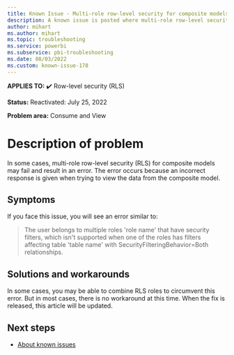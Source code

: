 ```yaml
---
title: Known Issue - Multi-role row-level security for composite models may fail
description: A known issue is posted where multi-role row-level security (RLS) for composite models may fail and result in an error.
author: mihart
ms.author: mihart
ms.topic: troubleshooting  
ms.service: powerbi
ms.subservice: pbi-troubleshooting
ms.date: 08/03/2022
ms.custom: known-issue-178
---
```



**APPLIES TO:** ✔️ Row-level security (RLS)

**Status:** Reactivated: July 25, 2022

**Problem area:** Consume and View

# Description of problem

In some cases, multi-role row-level security (RLS) for composite models may fail and result in an error.  The error occurs because an incorrect response is given when trying to view the data from the composite model.

## Symptoms

If you face this issue, you will see an error similar to:
> The user belongs to multiple roles 'role name' that have security filters, which isn't supported when one of the roles has filters affecting table 'table name' with SecurityFilteringBehavior=Both relationships.

## Solutions and workarounds

In some cases, you may be able to combine RLS roles to circumvent this error. But in most cases, there is no workaround at this time. When the fix is released, this article will be updated.

## Next steps

- [About known issues](power-bi-known-issues.md)
